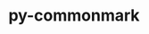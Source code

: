 ---
title: "py-commonmark"
layout: cache
categories: [package, develop]
meta: {"versions": ["0.9.1"], "compilers": ["gcc@=11.3.0"], "oss": ["ubuntu22.04"], "platforms": ["linux"], "targets": ["x86_64_v3"], "stacks": ["ml-linux-x86_64-cpu", "ml-linux-x86_64-cuda", "root"], "num_specs": 3, "num_specs_by_stack": {"ml-linux-x86_64-cpu": 3, "root": 3, "ml-linux-x86_64-cuda": 3}}
spec_details: [{"hash": "nt77xnqa3z2wu5ly6esajavu5z36yymx", "compiler": "gcc@=11.3.0", "versions": ["0.9.1"], "os": "ubuntu22.04", "platform": "linux", "target": "x86_64_v3", "variants": ["build_system=python_pip"], "stacks": ["ml-linux-x86_64-cpu", "root", "ml-linux-x86_64-cuda"], "size": "-", "tarball": "https://binaries.spack.io/develop/build_cache/linux-ubuntu22.04-x86_64_v3/gcc-11.3.0/py-commonmark-0.9.1/linux-ubuntu22.04-x86_64_v3-gcc-11.3.0-py-commonmark-0.9.1-nt77xnqa3z2wu5ly6esajavu5z36yymx.spack"}, {"hash": "7ebsxqf2f2i44jnjgtnhmiiyvlxtmpv4", "compiler": "gcc@=11.3.0", "versions": ["0.9.1"], "os": "ubuntu22.04", "platform": "linux", "target": "x86_64_v3", "variants": ["build_system=python_pip"], "stacks": ["ml-linux-x86_64-cpu", "root", "ml-linux-x86_64-cuda"], "size": "-", "tarball": "https://binaries.spack.io/develop/build_cache/linux-ubuntu22.04-x86_64_v3/gcc-11.3.0/py-commonmark-0.9.1/linux-ubuntu22.04-x86_64_v3-gcc-11.3.0-py-commonmark-0.9.1-7ebsxqf2f2i44jnjgtnhmiiyvlxtmpv4.spack"}, {"hash": "crskdu2mjbhgllun6z5za3rfgerolm3k", "compiler": "gcc@=11.3.0", "versions": ["0.9.1"], "os": "ubuntu22.04", "platform": "linux", "target": "x86_64_v3", "variants": ["build_system=python_pip"], "stacks": ["ml-linux-x86_64-cpu", "root", "ml-linux-x86_64-cuda"], "size": "-", "tarball": "https://binaries.spack.io/develop/build_cache/linux-ubuntu22.04-x86_64_v3/gcc-11.3.0/py-commonmark-0.9.1/linux-ubuntu22.04-x86_64_v3-gcc-11.3.0-py-commonmark-0.9.1-crskdu2mjbhgllun6z5za3rfgerolm3k.spack"}]
---